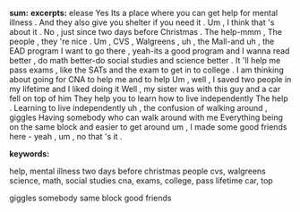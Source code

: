 **sum:**
**excerpts:**
elease Yes
Its a place where you can get help for mental illness . And they also give you shelter if you need it . Um , I think that 's about it .
No , just since two days before Christmas .
The help-mmm , The people , they 're nice . Um ,
CVS , Walgreens , uh , the Mall-and uh , the EAD program
I want to go there , yeah-its a good program and I wanna read better , do math better-do social studies and science better .
It 'll help me pass exams , like the SATs and the exam to get in to college . I am thinking about going for CNA to help me and to help
Um , well , I saved two people in my lifetime and I liked doing it
Well , my sister was with this guy and a car fell on top of him
They help you to learn how to live independently
The help .
Learning to live independently
uh , the confusion of walking around , giggles
Having somebody who can walk around with me
Everything being on the same block and easier to get around
um , I made some good friends here - yeah ,
um , no that 's it .

**keywords:**

help, mental illness
two days before christmas
people
cvs, walgreens
science, math, social studies
cna, exams, college, pass
lifetime
car, top



giggles
somebody
same block
good friends


